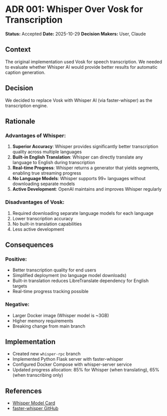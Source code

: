 # ADR 001: Whisper Over Vosk for Transcription

**Status:** Accepted
**Date:** 2025-10-29
**Decision Makers:** User, Claude

## Context

The original implementation used Vosk for speech transcription. We needed to evaluate whether Whisper AI would provide better results for automatic caption generation.

## Decision

We decided to replace Vosk with Whisper AI (via faster-whisper) as the transcription engine.

## Rationale

### Advantages of Whisper:
1. **Superior Accuracy**: Whisper provides significantly better transcription quality across multiple languages
2. **Built-in English Translation**: Whisper can directly translate any language to English during transcription
3. **Real-time Progress**: Whisper returns a generator that yields segments, enabling true streaming progress
4. **No Language Models**: Whisper supports 99+ languages without downloading separate models
5. **Active Development**: OpenAI maintains and improves Whisper regularly

### Disadvantages of Vosk:
1. Required downloading separate language models for each language
2. Lower transcription accuracy
3. No built-in translation capabilities
4. Less active development

## Consequences

### Positive:
- Better transcription quality for end users
- Simplified deployment (no language model downloads)
- Built-in translation reduces LibreTranslate dependency for English targets
- Real-time progress tracking possible

### Negative:
- Larger Docker image (Whisper model is ~3GB)
- Higher memory requirements
- Breaking change from main branch

## Implementation

- Created new `whisper-rpc` branch
- Implemented Python Flask server with faster-whisper
- Configured Docker Compose with whisper-server service
- Updated progress allocation: 85% for Whisper (when translating), 65% (when transcribing only)

## References

- [Whisper Model Card](https://github.com/openai/whisper/blob/main/model-card.md)
- [faster-whisper GitHub](https://github.com/SYSTRAN/faster-whisper)
